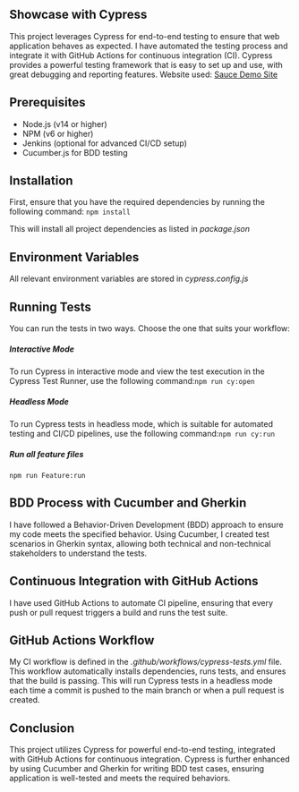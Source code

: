 ## **Showcase with Cypress**

This project leverages Cypress for end-to-end testing to ensure that web application behaves as expected. I have automated the testing process and integrate it with GitHub Actions for continuous integration (CI). Cypress provides a powerful testing framework that is easy to set up and use, with great debugging and reporting features. 
Website used: [Sauce Demo Site](https://www.saucedemo.com/ "Sauce Demo Site")

## Prerequisites

- Node.js (v14 or higher)
- NPM (v6 or higher)
- Jenkins (optional for advanced CI/CD setup)
- Cucumber.js for BDD testing

## Installation

First, ensure that you have the required dependencies by running the following 
command: `npm install`

This will install all project dependencies as listed in *package.json*

## Environment Variables

All relevant environment variables are stored in *cypress.config.js*

## Running Tests

You can run the tests in two ways. Choose the one that suits your workflow:

##### Interactive Mode
To run Cypress in interactive mode and view the test execution in the Cypress Test Runner, use the following 
command:`npm run cy:open`

##### Headless Mode
To run Cypress tests in headless mode, which is suitable for automated testing and CI/CD pipelines, use the following 
command:`npm run cy:run`

##### Run all feature files
`npm run Feature:run`

## BDD Process with Cucumber and Gherkin

I have followed a Behavior-Driven Development (BDD) approach to ensure my code meets the specified behavior. Using Cucumber, I created test scenarios in Gherkin syntax, allowing both technical and non-technical stakeholders to understand the tests.

## Continuous Integration with GitHub Actions

I have used GitHub Actions to automate CI pipeline, ensuring that every push or pull request triggers a build and runs the test suite.

## GitHub Actions Workflow

My CI workflow is defined in the *.github/workflows/cypress-tests.yml* file. This workflow automatically installs dependencies, runs tests, and ensures that the build is passing. This will run Cypress tests in a headless mode each time a commit is pushed to the main branch or when a pull request is created.

## Conclusion

This project utilizes Cypress for powerful end-to-end testing, integrated with GitHub Actions for continuous integration. Cypress is further enhanced by using Cucumber and Gherkin for writing BDD test cases, ensuring application is well-tested and meets the required behaviors.


